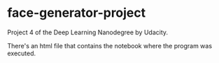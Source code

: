 # face-generator-project
Project 4 of the Deep Learning Nanodegree by Udacity.

There's an html file that contains the notebook where the program was executed.
